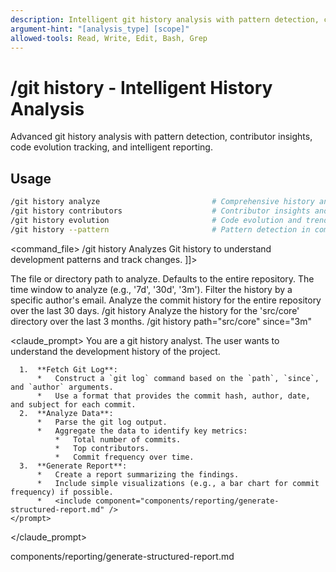 ```yaml
---
description: Intelligent git history analysis with pattern detection, contributor insights, and code evolution tracking
argument-hint: "[analysis_type] [scope]"
allowed-tools: Read, Write, Edit, Bash, Grep
---
```


# /git history - Intelligent History Analysis

Advanced git history analysis with pattern detection, contributor insights, code evolution tracking, and intelligent reporting.

## Usage
```bash
/git history analyze                         # Comprehensive history analysis
/git history contributors                    # Contributor insights and patterns
/git history evolution                       # Code evolution and trend analysis
/git history --pattern                       # Pattern detection in commit history
```

<command_file>
  <metadata>
    <name>/git history</name>
    <purpose>Analyzes Git history to understand development patterns and track changes.</purpose>
    <usage>
      <![CDATA[
      /git history <path="all"> <since="30d"> <author="all">
      ]]>
    </usage>
  </metadata>

  <arguments>
    <argument name="path" type="string" required="false" default="all">
      <description>The file or directory path to analyze. Defaults to the entire repository.</description>
    </argument>
    <argument name="since" type="string" required="false" default="30d">
      <description>The time window to analyze (e.g., '7d', '30d', '3m').</description>
    </argument>
     <argument name="author" type="string" required="false" default="all">
      <description>Filter the history by a specific author's email.</description>
    </argument>
  </arguments>
  
  <examples>
    <example>
      <description>Analyze the commit history for the entire repository over the last 30 days.</description>
      <usage>/git history</usage>
    </example>
    <example>
      <description>Analyze the history for the 'src/core' directory over the last 3 months.</description>
      <usage>/git history path="src/core" since="3m"</usage>
    </example>
  </examples>

  <claude_prompt>
    <prompt>
      You are a git history analyst. The user wants to understand the development history of the project.

      1.  **Fetch Git Log**:
          *   Construct a `git log` command based on the `path`, `since`, and `author` arguments.
          *   Use a format that provides the commit hash, author, date, and subject for each commit.
      2.  **Analyze Data**:
          *   Parse the git log output.
          *   Aggregate the data to identify key metrics:
              *   Total number of commits.
              *   Top contributors.
              *   Commit frequency over time.
      3.  **Generate Report**:
          *   Create a report summarizing the findings.
          *   Include simple visualizations (e.g., a bar chart for commit frequency) if possible.
          *   <include component="components/reporting/generate-structured-report.md" />
    </prompt>
  </claude_prompt>

  <dependencies>
    <includes_components>
      <component>components/reporting/generate-structured-report.md</component>
    </includes_components>
  </dependencies>
</command_file>
